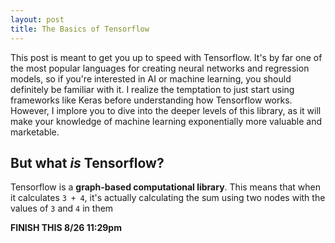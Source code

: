 ```yaml
---
layout: post
title: The Basics of Tensorflow
---
```


This post is meant to get you up to speed with Tensorflow. It's by far one of the most popular languages for creating neural networks and regression models, so if you're interested in AI or machine learning, you should definitely be familiar with it. I realize the temptation to just start using frameworks like Keras before understanding how Tensorflow works. However, I implore you to dive into the deeper levels of this library, as it will make your knowledge of machine learning exponentially more valuable and marketable.

## But what *is* Tensorflow?

Tensorflow is a **graph-based computational library**. This means that when it calculates `3 + 4`, it's actually calculating the sum using two nodes with the values of `3` and `4` in them

__FINISH THIS 8/26 11:29pm__

